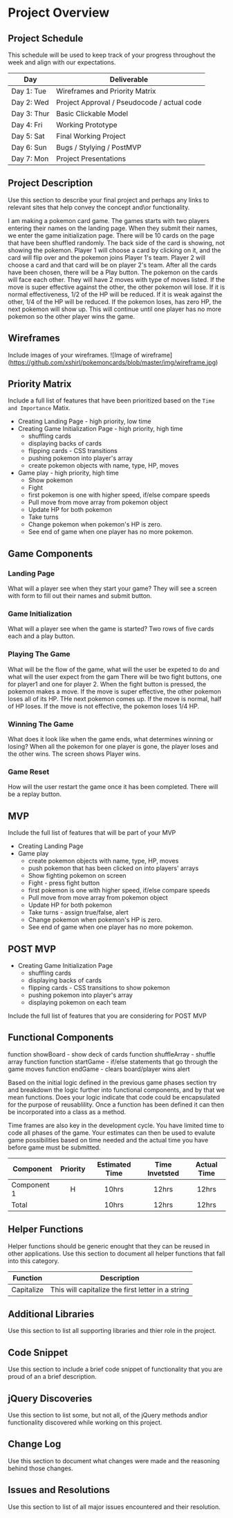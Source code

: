 # Project Overview

## Project Schedule

This schedule will be used to keep track of your progress throughout the week and align with our expectations.  

|  Day | Deliverable | 
|---|---| 
|Day 1: Tue| Wireframes and Priority Matrix|
|Day 2: Wed| Project Approval /  Pseudocode / actual code|
|Day 3: Thur| Basic Clickable Model |
|Day 4: Fri| Working Prototype |
|Day 5: Sat| Final Working Project |
|Day 6: Sun| Bugs / Stylying / PostMVP |
|Day 7: Mon| Project Presentations |


## Project Description

Use this section to describe your final project and perhaps any links to relevant sites that help convey the concept and\or functionality.

I am making a pokemon card game. The games starts with two players entering their names
on the landing page. When they submit their names, we enter the game initialization page. 
There will be 10 cards on the page that have been shuffled randomly. The back side of the card
is showing, not showing the pokemon. Player 1 will choose a card by clicking on it, and the card
will flip over and the pokemon joins Player 1's team. Player 2 will choose a card and that card
will be on player 2's team. After all the cards have been chosen, there will be a Play button. 
The pokemon on the cards will face each other. They will have 2 moves with type of moves listed.
If the move is super effective against the other, the other pokemon will lose. If it is normal effectiveness, 1/2 of the HP will be reduced. If it is weak against the other, 1/4 of the HP will be reduced. If the pokemon loses, has zero HP, the next pokemon will show up. This will continue until one player has no more pokemon so the other player wins the game. 


## Wireframes

Include images of your wireframes. 
![Image of wireframe]
(https://github.com/xshirl/pokemoncards/blob/master/img/wireframe.jpg)

## Priority Matrix

Include a full list of features that have been prioritized based on the `Time and Importance` Matix.  

- Creating Landing Page - high priority, low time
- Creating Game Initialization Page - high priority, high time 
    - shuffling cards
    - displaying backs of cards
    - flipping cards - CSS transitions
    - pushing pokemon into player's array
    - create pokemon objects with name, type, HP, moves
- Game play - high priority, high time
    - Show pokemon
    - Fight
    - first pokemon is one with higher speed, if/else compare speeds
    - Pull move from move array from pokemon object
    - Update HP for both pokemon
    - Take turns
    - Change pokemon when pokemon's HP is zero. 
    - See end of game when one player has no more pokemon. 
## Game Components

### Landing Page
What will a player see when they start your game?
They will see a screen with form to fill out their names and submit button. 
### Game Initialization
What will a player see when the game is started? 
Two rows of five cards each and a play button.
### Playing The Game
What will be the flow of the game, what will the user be expeted to do and what will the user expect from the gam
There will be two fight buttons, one for player1 and one for player 2. When
the fight button is pressed, the pokemon makes a move. If the move is super 
effective, the other pokemon loses all of its HP. THe next pokemon comes up.
If the move is normal, half of HP loses. If the move is not effective,
the pokemon loses 1/4 HP. 
### Winning The Game
What does it look like when the game ends, what determines winning or losing?
When all the pokemon for one player is gone, the player loses and the other
wins. The screen shows Player wins. 
### Game Reset
How will the user restart the game once it has been completed.
There will be a replay button. 
## MVP 

Include the full list of features that will be part of your MVP 
- Creating Landing Page 
- Game play 
    - create pokemon objects with name, type, HP, moves
    - push pokemon that has been clicked on into players' arrays
    - Show fighting pokemon on screen
    - Fight - press fight button
    - first pokemon is one with higher speed, if/else compare speeds
    - Pull move from move array from pokemon object
    - Update HP for both pokemon
    - Take turns - assign true/false, alert
    - Change pokemon when pokemon's HP is zero. 
    - See end of game when one player has no more pokemon.
## POST MVP
- Creating Game Initialization Page 
    - shuffling cards
    - displaying backs of cards 
    - flipping cards - CSS transitions to show pokemon
    - pushing pokemon into player's array
    - displaying pokemon on each team

Include the full list of features that you are considering for POST MVP
## Functional Components
 
function showBoard - show deck of cards
function shuffleArray - shuffle array function
function startGame - if/else statements that go through the game moves
function endGame - clears board/player wins alert


Based on the initial logic defined in the previous game phases section try and breakdown the logic further into functional components, and by that we mean functions.  Does your logic indicate that code could be encapsulated for the purpose of reusablility.  Once a function has been defined it can then be incorporated into a class as a method. 

Time frames are also key in the development cycle.  You have limited time to code all phases of the game.  Your estimates can then be used to evalute game possibilities based on time needed and the actual time you have before game must be submitted. 

| Component | Priority | Estimated Time | Time Invetsted | Actual Time |
| --- | :---: |  :---: | :---: | :---: |
| Component 1 | H | 10hrs| 12hrs | 12hrs |
| Total |  | 10hrs| 12hrs | 12hrs |

## Helper Functions
Helper functions should be generic enought that they can be reused in other applications. Use this section to document all helper functions that fall into this category.

| Function | Description | 
| --- | :---: |  
| Capitalize | This will capitalize the first letter in a string | 

## Additional Libraries
 Use this section to list all supporting libraries and thier role in the project. 

## Code Snippet

Use this section to include a brief code snippet of functionality that you are proud of an a brief description.  

## jQuery Discoveries
 Use this section to list some, but not all, of the jQuery methods and\or functionality discovered while working on this project.

## Change Log
 Use this section to document what changes were made and the reasoning behind those changes.  

## Issues and Resolutions
 Use this section to list of all major issues encountered and their resolution.
